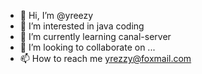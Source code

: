 - 👋 Hi, I’m @yreezy
- 👀 I’m interested in java coding
- 🌱 I’m currently learning canal-server
- 💞️ I’m looking to collaborate on ...
- 📫 How to reach me yrezzy@foxmail.com


<!---
yreezy/yreezy is a ✨ special ✨ repository because its `README.md` (this file) appears on your GitHub profile.
You can click the Preview link to take a look at your changes.
--->
